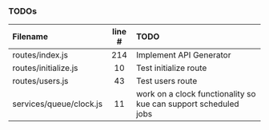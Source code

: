 ### TODOs
| Filename | line # | TODO
|:------|:------:|:------
| routes/index.js | 214 | Implement API Generator
| routes/initialize.js | 10 | Test initialize route
| routes/users.js | 43 | Test users route
| services/queue/clock.js | 11 | work on a clock functionality so kue can support scheduled jobs